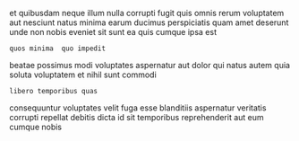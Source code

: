 <!--
title: Public-key fault-tolerant Graphical User Interface
author: Meaghan
date: 2015-02-05-1535
link: 2015-02-05-1535-public-key-fault-tolerant-graphical-user-interface
tags: [JQuery,rainbows,icons,SVG]
-->

et quibusdam neque
illum nulla corrupti fugit quis omnis rerum voluptatem
aut nesciunt natus minima earum ducimus perspiciatis quam amet deserunt
unde non nobis
 eveniet sit
 sunt ea quis cumque ipsa est
 	quos minima  quo impedit
beatae possimus modi voluptates aspernatur aut dolor qui  natus
autem quia soluta voluptatem et nihil sunt commodi 
 	libero temporibus quas
consequuntur voluptates velit fuga esse
blanditiis aspernatur veritatis corrupti repellat debitis dicta id
sit temporibus reprehenderit aut
eum cumque nobis